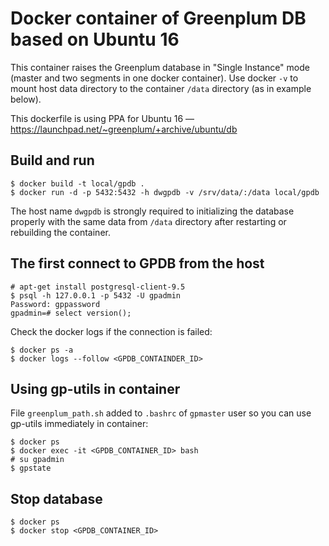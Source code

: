 # Docker container of Greenplum DB based on Ubuntu 16

This container raises the Greenplum database in "Single Instance" mode (master and two segments in one docker container). Use docker `-v` to mount host data directory to the container `/data` directory (as in example below).

This dockerfile is using PPA for Ubuntu 16 — https://launchpad.net/~greenplum/+archive/ubuntu/db

## Build and run
```
$ docker build -t local/gpdb .
$ docker run -d -p 5432:5432 -h dwgpdb -v /srv/data/:/data local/gpdb
```
The host name `dwgpdb` is strongly required to initializing the database properly with the same data from `/data` directory after restarting or rebuilding the container.

## The first connect to GPDB from the host
```
# apt-get install postgresql-client-9.5
$ psql -h 127.0.0.1 -p 5432 -U gpadmin
Password: gppassword
gpadmin=# select version();
```
Check the docker logs if the connection is failed:
```
$ docker ps -a
$ docker logs --follow <GPDB_CONTAINDER_ID>
```

## Using gp-utils in container
File `greenplum_path.sh` added to `.bashrc` of `gpmaster` user so you can use gp-utils immediately in container:
```
$ docker ps
$ docker exec -it <GPDB_CONTAINER_ID> bash
# su gpadmin
$ gpstate
```

## Stop database
```
$ docker ps
$ docker stop <GPDB_CONTAINER_ID>
```